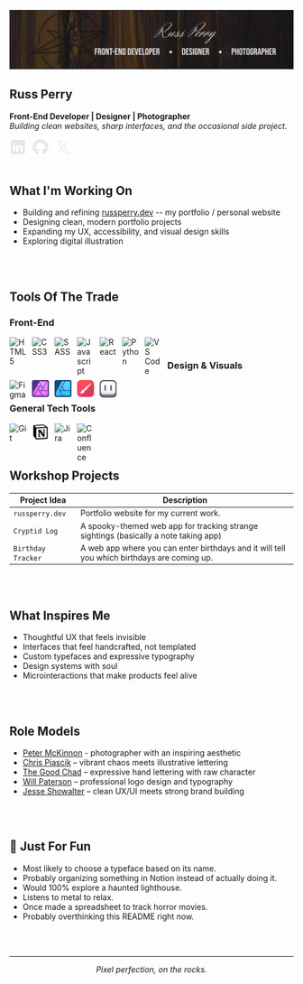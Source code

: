 ![](Images/github-banner-2025.png)

## Russ Perry

**Front-End Developer | Designer | Photographer**  
*Building clean websites, sharp interfaces, and the occasional side project.*

<a href="https://www.linkedin.com/in/russ-perry-22b638a8/">
  <img align="left" alt="LinkedIn" width="30px" style="padding-right:10px;" src="Images/Social_Icons/linkedin-logo.png"/>
</a>
<a href="https://github.com/rperry99">
  <img align="left" alt="GitHub" width="30px" style="padding-right:10px;" src="Images/Social_Icons/github-logo.png"/>
</a>
<!-- <a href="https://bsky.app/profile/russmakes.bsky.social">
  <img align="left" alt="Blue Sky" width="30px" style="padding-right:10px;" src="Images/Social_Icons/bluesky-logo.png"/>
</a> -->
<a href="https://x.com/russmakes">
  <img align="left" alt="X/Twitter" width="30px" style="padding-right:10px;" src="Images/Social_Icons/twitter-logo.png"/>
</a>

<br/>
<br/>
<br/>

## What I'm Working On
- Building and refining [russperry.dev](https://russperry.dev) -- my portfolio / personal website
- Designing clean, modern portfolio projects
- Expanding my UX, accessibility, and visual design skills
- Exploring digital illustration

<br/>
<br/>

## Tools Of The Trade

### Front-End

<img align="left" alt="HTML5" width="30px" style="padding-right:10px;" src="https://cdn.jsdelivr.net/gh/devicons/devicon/icons/html5/html5-original.svg"/>
<img align="left" alt="CSS3" width="30px" style="padding-right:10px;" src="https://cdn.jsdelivr.net/gh/devicons/devicon/icons/css3/css3-original-wordmark.svg"/>
<img align="left" alt="SASS" width="30px" style="padding-right:10px;" src="https://cdn.jsdelivr.net/gh/devicons/devicon/icons/sass/sass-original.svg"/>
<img align="left" alt="Javascript" width="30px" style="padding-right:10px;" src="https://cdn.jsdelivr.net/gh/devicons/devicon/icons/javascript/javascript-original.svg"/>
<img align="left" alt="React" width="30px" style="padding-right:10px;" src="https://cdn.jsdelivr.net/gh/devicons/devicon/icons/react/react-original-wordmark.svg"/>
<img align="left" alt="Python" width="30px" style="padding-right:10px;" src="https://cdn.jsdelivr.net/gh/devicons/devicon/icons/python/python-original.svg"/>
<img align="left" alt="VS Code" width="30px" style="padding-right:10px;" src="https://cdn.jsdelivr.net/gh/devicons/devicon/icons/vscode/vscode-original.svg"/>

</br>

### Design & Visuals

<img align="left" alt="Figma" width="30px" style="padding-right:10px;" src="https://cdn.jsdelivr.net/gh/devicons/devicon/icons/figma/figma-original.svg"/>
<img align="left" alt="Affinity Photo" width="30px" style="padding-right:10px;" src="Images/Tool_Icons/affinity_photo.png"/>
<img align="left" alt="Affinity Designer" width="30px" style="padding-right:10px;" src="Images/Tool_Icons/affinity_designer.png"/>
<img align="left" alt="Infinite Painter" width="30px" style="padding-right:10px;" src="Images/Tool_Icons/painter_icon.png"/>
<img align="left" alt="Aseprite" width="30px" style="padding-right:10px;" src="Images/Tool_Icons/aseprite.png"/>

</br>

### General Tech Tools

<img align="left" alt="Git" width="30px" style="padding-right:10px;" src="https://cdn.jsdelivr.net/gh/devicons/devicon/icons/git/git-original.svg"/>
<img align="left" alt="Notion" width="30px" style="padding-right:10px;" src="Images/Tool_Icons/notion.png" width="30px" />
<img align="left" alt="Jira" width="30px" style="padding-right:10px;" src="https://cdn.jsdelivr.net/gh/devicons/devicon/icons/jira/jira-original-wordmark.svg"/>
<img align="left" alt="Confluence" width="30px" style="padding-right:10px;" src="https://cdn.jsdelivr.net/gh/devicons/devicon/icons/confluence/confluence-original-wordmark.svg"/>

<br/>
<br/>
<br/>

## Workshop Projects
| Project Idea | Description |
|--------|----------|
| `russperry.dev` | Portfolio website for my current work. |
| `Cryptid Log` | A spooky-themed web app for tracking strange sightings (basically a note taking app) |
| `Birthday Tracker` | A web app where you can enter birthdays and it will tell you which birthdays are coming up. |

<br/>
<br/>

## What Inspires Me
- Thoughtful UX that feels invisible
- Interfaces that feel handcrafted, not templated
- Custom typefaces and expressive typography
- Design systems with soul
- Microinteractions that make products feel alive

<br/>
<br/>

## Role Models

- [Peter McKinnon](https://www.instagram.com/petermckinnon) - photographer with an inspiring aesthetic
- [Chris Piascik](https://www.instagram.com/chrispiascik/) – vibrant chaos meets illustrative lettering
- [The Good Chad](https://www.instagram.com/thegoodchad/) – expressive hand lettering with raw character
- [Will Paterson](https://www.youtube.com/@willpatersondesign) – professional logo design and typography
- [Jesse Showalter](https://www.youtube.com/@designchampions) – clean UX/UI meets strong brand building

<br/>
<br/>

## 🥃 Just For Fun
- Most likely to choose a typeface based on its name.
- Probably organizing something in Notion instead of actually doing it.
- Would 100% explore a haunted lighthouse.
- Listens to metal to relax.
- Once made a spreadsheet to track horror movies.
- Probably overthinking this README right now.

<br/>
<br/>

---

<p align="center"><em>Pixel perfection, on the rocks.</em></p>
